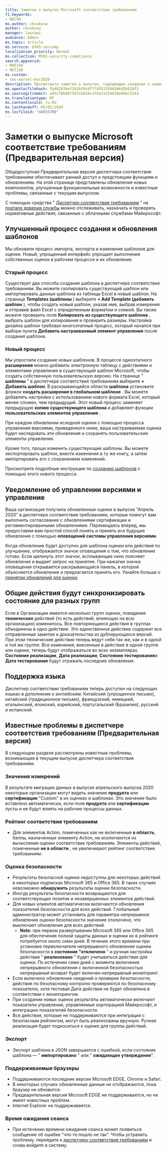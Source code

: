 ```yaml
---
title: Заметки о выпуске Microsoft соответствие требованиям
f1.keywords:
- NOCSH
ms.author: chvukosw
author: chvukosw
manager: laurawi
audience: Admin
ms.topic: article
ms.service: O365-seccomp
localization_priority: Normal
ms.collection: M365-security-compliance
search.appverid:
- MOE150
- MET150
ms.custom:
- seo-marvel-mar2020
description: Просмотрите заметки о выпуске, содержащие сведения о новых функциях и известных проблемах (которые необходимо устранить в будущих выпусках) в диспетчере соответствия требованиям корпорации Майкрософт.
ms.openlocfilehash: fb462939ef1b1bf0c6f7f4552359d50645b528f3
ms.sourcegitcommit: a45cf8b887587a1810caf9afa354638e68ec5243
ms.translationtype: MT
ms.contentlocale: ru-RU
ms.lasthandoff: 05/05/2020
ms.locfileid: "44033709"
---
```

# <a name="microsoft-compliance-manager-preview-release-notes"></a>Заметки о выпуске Microsoft соответствие требованиям (Предварительная версия)

Общедоступная Предварительная версия диспетчера соответствия требованиям обеспечивает ранний доступ к предстоящим функциям и обновлениям. На этой странице представлены обновления новых компонентов, улучшенные функциональные возможности и известные проблемы, связанные с текущим выпуском.

С помощью средства " [Диспетчер соответствия требованиям](https://servicetrust.microsoft.com/ComplianceManager) " на [портале доверия службы](https://servicetrust.microsoft.com) можно отслеживать, назначать и проверять нормативные действия, связанные с облачными службами Майкрософт.

## <a name="improved-template-creation-and-update-process"></a>Улучшенный процесс создания и обновления шаблонов

Мы обновили процесс импорта, экспорта и изменения шаблонов для оценки. Новый, упрощенный интерфейс упрощает выполнение собственных оценок в рабочем процессе и их обновление.

### <a name="the-old-process"></a>Старый процесс

Существует два способа создания шаблона в диспетчере соответствия требованиям. Вы можете скопировать существующий шаблон или импортировать данные шаблона из таблицы Excel в новый шаблон. На странице **Templates (шаблоны** ) выберите **+ Add Template (добавить шаблон** ), чтобы создать новый шаблон, указав имя, выбрав измерения и отправив файл Excel с определенным форматом и схемой. Вы также можете проверить поле **Копировать из существующего шаблона** , выбрать шаблон для копирования и проверить размеры. Настройка дизайна шаблон требовал многоэтапный процесс, который начался при выборе пункта **Добавить настраиваемый элемент управления** после создания шаблона.

### <a name="the-new-process"></a>Новый процесс

Мы упростили создание новых шаблонов. В процессе одноэтапного **расширения** можно добавить электронную таблицу с действиями и элементами управления в существующий шаблон Microsoft, чтобы создать собственную пользовательскую версию. На странице " **шаблоны** " в диспетчере соответствия требованиям выберите **+ Добавить шаблон**. В раскрывающейся области **шаблона** установите флажок **создать расширение в глобальном шаблоне** . Вы можете добавлять настройки с использованием нового формата Excel, который менее сложен, чем предыдущий. Этот новый процесс заменяет предыдущую **копию существующего шаблона** и добавляет функции **пользовательских элементов управления** .

При каждом обновлении исходной оценки с помощью процесса управления версиями, приведенного ниже, ваша настраиваемая оценка будет наследовать эти обновления и сохранять пользовательские элементы управления.

Кроме того, проще изменить существующие шаблоны. Вы можете экспортировать шаблон, внести изменения в ту же книгу, а затем импортировать его с сохранением изменений.

Просмотрите подробные инструкции по [созданию шаблонов](working-with-compliance-manager.md#templates) с помощью этого нового процесса.

## <a name="versioning-notice-and-control"></a>Уведомление об управлении версиями и управление

Ваша организация получила обновленные оценки в выпуске "Апрель 2020" в диспетчере соответствия требованиям, которые помогут вам выполнить согласование с обновлениями сертификации и регламентированными обновлениями. Перемещаясь вперед, мы предоставим вам простой способ понять и принять все будущие обновления с помощью **оповещений системы управления версиями**.

Когда обновление будет доступно для шаблона оценки или действия по улучшению, отображается значок оповещения о том, что обновление готово. Если щелкнуть этот значок, всплывающее окно поясняет обновление и выдает запрос на принятие. При нажатии значка оповещения открывается раскрывающаяся панель, в которой объясняется обновление и предлагается принять его. Узнайте больше о [принятии обновлений для оценки](working-with-compliance-manager.md#versioning-alerts-for-assessment-updates).

## <a name="common-actions-will-synch-status-across-groups"></a>Общие действия будут синхронизировать состояние для разных групп

Если в Организации имеется несколько групп оценок, поведение **технических** действий (то есть действий, влияющих на всю организацию) изменилось. Все повторяющиеся действия в группах объединены в одно действие. Это единственное действие содержит все отправленные заметки и доказательства из дублирующихся версий. При этом технические действия теперь ведут себя так же, как и в одной и той же группе. Все изменения, внесенные в действие в одной группе или оценке, теперь будут отображаться во всех экземплярах. **Состояние реализации**, **Дата реализации**, **Состояние тестирования**и **Дата тестирования** будут отражать последние обновления.

## <a name="language-support"></a>Поддержка языка

Диспетчер соответствия требованиям теперь доступен на следующих языках в дополнение к английским: Китайский (упрощенное письмо), китайский (традиционное письмо), французский, немецкий, итальянский, японский, корейский, португальский (Бразилия), русский и испанский.

## <a name="known-issues-in-compliance-manager-preview"></a>Известные проблемы в диспетчере соответствия требованиям (Предварительная версия)

В следующем разделе рассмотрены известные проблемы, возникающие в текущем выпуске диспетчера соответствия требованиям.

### <a name="dimension-values"></a>Значения измерений

В результате миграции данных в выпуске апрельского выпуска 2020 некоторые организации могут видеть значение **продукта** или **сертификации** "Custom" в их оценках и шаблонах. Это значение было вставлено автоматически, если поля **продукта** или **сертификации** пусты и не будут влиять на рабочие процессы данных.

### <a name="compliance-score"></a>Рейтинг соответствия требованиям

- Для элементов Action, помеченных как не включенные **в область**, баллы, назначенные элементу Action, не исключаются из вычисления оценки соответствия требованиям. Элементы действий, помеченные **не в области** , не увеличивают рейтинг соответствия требованиям.

### <a name="secure-score"></a>Оценка безопасности

- Результаты безопасной оценки недоступны для некоторых действий в некоторых подписках Microsoft 365 и Office 365. В таких случаях невозможно **обнаружить** результаты оценки безопасности.
- Иногда результаты безопасности возвращаются для соответствующих политик и незавершенных элементов действий.
- Для новых клиентов автоматически включаются обновления показателей безопасности для всех действий. Глобальный администратор может установить для параметра непрерывное обновление оценки безопасности значение отключено, что выключает обновления для всех действий.
  - **Note**: при первом развертывании Microsoft 365 или Office 365 для обеспечения полной защиты данных и оценки их в рейтинге потребуется около семи дней. В течение этого времени при установке переключателя непрерывного обновления оценки безопасности в **состояние "отключено** " и ручная настройка действия " **реализовано** " будет учитываться действие для оценки. По истечении семи дней с момента включения непрерывного обновления с включенной безопасностью непрерывный возврат будет включен непрерывный мониторинг.
- Если включено обновление сведений о проверке безопасности, действия по безопасному контролю проверяются по безопасному показателю, хотя тестовая Дата действия не будет обновлена в соответствии с мониторингом.
- При создании новых оценок результаты автоматически включают показатели управления, управляемые корпорацией Майкрософт, и интеграцию показателей безопасности.
- Все действия, которые не поддерживаются при интеграции с безопасным рейтингом, могут быть реализованы вручную. Ручная реализация будет подноситься к оценке для группы действий.

### <a name="export"></a>Экспорт

- Экспорт шаблона в JSON завершается с ошибкой, если состояние шаблона — " **импортировано** " или " **ожидающее утверждение**".

### <a name="supported-browsers"></a>Поддерживаемые браузеры

- Поддерживаются последние версии Microsoft EDGE, Chrome и Safari.
- В некоторых случаях обновленные данные не отображаются, пока браузер не обновится.
- Предварительная версия Microsoft EDGE не поддерживается, но не имеет известных проблем.
- Internet Explorer не поддерживается.

### <a name="session-timeout"></a>Время ожидания сеанса

- При истечении времени ожидания сеанса может появиться сообщение об ошибке "что-то пошло не так". Чтобы устранить проблему, перейдите к [диспетчеру соответствия требованиям](https://servicetrust.microsoft.com/ComplianceManager) и снова войдите в систему.
